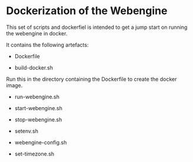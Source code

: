 # Dockerization of the Webengine

This set of scripts and dockerfiel is intended to get a jump start on
running the webengine in docker.

It contains the following artefacts:

- Dockerfile

- build-docker.sh

Run this in the directory containing the Dockerfile to create the
docker image.

- run-webengine.sh

- start-webengine.sh

- stop-webengine.sh

- setenv.sh

- webengine-config.sh

- set-timezone.sh

